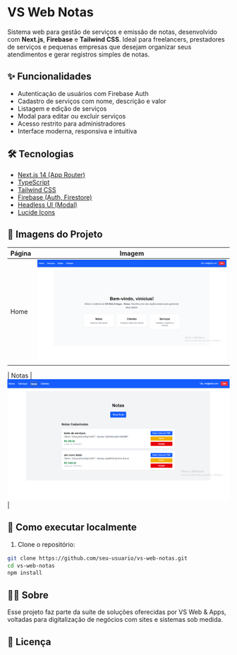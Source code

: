 # VS Web Notas

Sistema web para gestão de serviços e emissão de notas, desenvolvido com **Next.js**, **Firebase** e **Tailwind CSS**. Ideal para freelancers, prestadores de serviços e pequenas empresas que desejam organizar seus atendimentos e gerar registros simples de notas.

## ✨ Funcionalidades

- Autenticação de usuários com Firebase Auth
- Cadastro de serviços com nome, descrição e valor
- Listagem e edição de serviços
- Modal para editar ou excluir serviços
- Acesso restrito para administradores
- Interface moderna, responsiva e intuitiva

## 🛠️ Tecnologias

- [Next.js 14 (App Router)](https://nextjs.org/)
- [TypeScript](https://www.typescriptlang.org/)
- [Tailwind CSS](https://tailwindcss.com/)
- [Firebase (Auth, Firestore)](https://firebase.google.com/)
- [Headless UI (Modal)](https://headlessui.com/)
- [Lucide Icons](https://lucide.dev/)

## 📸 Imagens do Projeto

| Página | Imagem |
|--------|--------|
| Home | ![Home](./public/images/prints-app/dashboard.png) |

| Notas | ![Notas](./public/images/prints-app/notas.png) |

## 🚀 Como executar localmente

1. Clone o repositório:

```bash
git clone https://github.com/seu-usuario/vs-web-notas.git
cd vs-web-notas
npm install

```

## 🧑‍💼 Sobre
Esse projeto faz parte da suíte de soluções oferecidas por VS Web & Apps, voltadas para digitalização de negócios com sites e sistemas sob medida.

## 📄 Licença